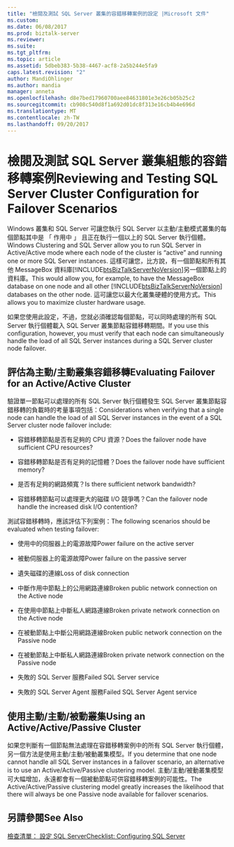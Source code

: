 ```yaml
---
title: "檢閱及測試 SQL Server 叢集的容錯移轉案例的設定 |Microsoft 文件"
ms.custom: 
ms.date: 06/08/2017
ms.prod: biztalk-server
ms.reviewer: 
ms.suite: 
ms.tgt_pltfrm: 
ms.topic: article
ms.assetid: 5dbeb383-5b38-4467-acf8-2a5b244e5fa9
caps.latest.revision: "2"
author: MandiOhlinger
ms.author: mandia
manager: anneta
ms.openlocfilehash: d8e7bed17960700aee84631801e3e26cb05b25c2
ms.sourcegitcommit: cb908c540d8f1a692d01dc8f313e16cb4b4e696d
ms.translationtype: MT
ms.contentlocale: zh-TW
ms.lasthandoff: 09/20/2017
---
```

# <a name="reviewing-and-testing-sql-server-cluster-configuration-for-failover-scenarios"></a><span data-ttu-id="717d7-102">檢閱及測試 SQL Server 叢集組態的容錯移轉案例</span><span class="sxs-lookup"><span data-stu-id="717d7-102">Reviewing and Testing SQL Server Cluster Configuration for Failover Scenarios</span></span>
<span data-ttu-id="717d7-103">Windows 叢集和 SQL Server 可讓您執行 SQL Server 以主動/主動模式叢集的每個節點其中是 「 作用中 」 且正在執行一個以上的 SQL Server 執行個體。</span><span class="sxs-lookup"><span data-stu-id="717d7-103">Windows Clustering and SQL Server allow you to run SQL Server in Active/Active mode where each node of the cluster is “active” and running one or more SQL Server instances.</span></span> <span data-ttu-id="717d7-104">這樣可讓您，比方說，有一個節點和所有其他 MessageBox 資料庫[!INCLUDE[btsBizTalkServerNoVersion](../includes/btsbiztalkservernoversion-md.md)]另一個節點上的資料庫。</span><span class="sxs-lookup"><span data-stu-id="717d7-104">This would allow you, for example, to have the MessageBox database on one node and all other [!INCLUDE[btsBizTalkServerNoVersion](../includes/btsbiztalkservernoversion-md.md)] databases on the other node.</span></span> <span data-ttu-id="717d7-105">這可讓您以最大化叢集硬體的使用方式。</span><span class="sxs-lookup"><span data-stu-id="717d7-105">This allows you to maximize cluster hardware usage.</span></span>  
  
 <span data-ttu-id="717d7-106">如果您使用此設定，不過，您就必須確認每個節點，可以同時處理的所有 SQL Server 執行個體載入 SQL Server 叢集節點容錯移轉期間。</span><span class="sxs-lookup"><span data-stu-id="717d7-106">If you use this configuration, however, you must verify that each node can simultaneously handle the load of all SQL Server instances during a SQL Server cluster node failover.</span></span>  
  
## <a name="evaluating-failover-for-an-activeactive-cluster"></a><span data-ttu-id="717d7-107">評估為主動/主動叢集容錯移轉</span><span class="sxs-lookup"><span data-stu-id="717d7-107">Evaluating Failover for an Active/Active Cluster</span></span>  
 <span data-ttu-id="717d7-108">驗證單一節點可以處理的所有 SQL Server 執行個體發生 SQL Server 叢集節點容錯移轉的負載時的考量事項包括：</span><span class="sxs-lookup"><span data-stu-id="717d7-108">Considerations when verifying that a single node can handle the load of all SQL Server instances in the event of a SQL Server cluster node failover include:</span></span>  
  
-   <span data-ttu-id="717d7-109">容錯移轉節點是否有足夠的 CPU 資源？</span><span class="sxs-lookup"><span data-stu-id="717d7-109">Does the failover node have sufficient CPU resources?</span></span>  
  
-   <span data-ttu-id="717d7-110">容錯移轉節點是否有足夠的記憶體？</span><span class="sxs-lookup"><span data-stu-id="717d7-110">Does the failover node have sufficient memory?</span></span>  
  
-   <span data-ttu-id="717d7-111">是否有足夠的網路頻寬？</span><span class="sxs-lookup"><span data-stu-id="717d7-111">Is there sufficient network bandwidth?</span></span>  
  
-   <span data-ttu-id="717d7-112">容錯移轉節點可以處理更大的磁碟 I/O 競爭嗎？</span><span class="sxs-lookup"><span data-stu-id="717d7-112">Can the failover node handle the increased disk I/O contention?</span></span>  
  
 <span data-ttu-id="717d7-113">測試容錯移轉時，應該評估下列案例：</span><span class="sxs-lookup"><span data-stu-id="717d7-113">The following scenarios should be evaluated when testing failover:</span></span>  
  
-   <span data-ttu-id="717d7-114">使用中的伺服器上的電源故障</span><span class="sxs-lookup"><span data-stu-id="717d7-114">Power failure on the active server</span></span>  
  
-   <span data-ttu-id="717d7-115">被動伺服器上的電源故障</span><span class="sxs-lookup"><span data-stu-id="717d7-115">Power failure on the passive server</span></span>  
  
-   <span data-ttu-id="717d7-116">遺失磁碟的連線</span><span class="sxs-lookup"><span data-stu-id="717d7-116">Loss of disk connection</span></span>  
  
-   <span data-ttu-id="717d7-117">中斷作用中節點上的公用網路連線</span><span class="sxs-lookup"><span data-stu-id="717d7-117">Broken public network connection on the Active node</span></span>  
  
-   <span data-ttu-id="717d7-118">在使用中節點上中斷私人網路連線</span><span class="sxs-lookup"><span data-stu-id="717d7-118">Broken private network connection on the Active node</span></span>  
  
-   <span data-ttu-id="717d7-119">在被動節點上中斷公用網路連線</span><span class="sxs-lookup"><span data-stu-id="717d7-119">Broken public network connection on the Passive node</span></span>  
  
-   <span data-ttu-id="717d7-120">在被動節點上中斷私人網路連線</span><span class="sxs-lookup"><span data-stu-id="717d7-120">Broken private network connection on the Passive node</span></span>  
  
-   <span data-ttu-id="717d7-121">失敗的 SQL Server 服務</span><span class="sxs-lookup"><span data-stu-id="717d7-121">Failed SQL Server service</span></span>  
  
-   <span data-ttu-id="717d7-122">失敗的 SQL Server Agent 服務</span><span class="sxs-lookup"><span data-stu-id="717d7-122">Failed SQL Server Agent service</span></span>  
  
## <a name="using-an-activeactivepassive-cluster"></a><span data-ttu-id="717d7-123">使用主動/主動/被動叢集</span><span class="sxs-lookup"><span data-stu-id="717d7-123">Using an Active/Active/Passive Cluster</span></span>  
 <span data-ttu-id="717d7-124">如果您判斷有一個節點無法處理在容錯移轉案例中的所有 SQL Server 執行個體，另一個方法是使用主動/主動/被動叢集模型。</span><span class="sxs-lookup"><span data-stu-id="717d7-124">If you determine that one node cannot handle all SQL Server instances in a failover scenario, an alternative is to use an Active/Active/Passive clustering model.</span></span> <span data-ttu-id="717d7-125">主動/主動/被動叢集模型可大幅增加，永遠都會有一個被動節點可供容錯移轉案例的可能性。</span><span class="sxs-lookup"><span data-stu-id="717d7-125">The Active/Active/Passive clustering model greatly increases the likelihood that there will always be one Passive node available for failover scenarios.</span></span>  
  
## <a name="see-also"></a><span data-ttu-id="717d7-126">另請參閱</span><span class="sxs-lookup"><span data-stu-id="717d7-126">See Also</span></span>  
 [<span data-ttu-id="717d7-127">檢查清單： 設定 SQL Server</span><span class="sxs-lookup"><span data-stu-id="717d7-127">Checklist: Configuring SQL Server</span></span>](~/technical-guides/checklist-configuring-sql-server.md)